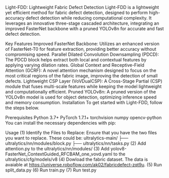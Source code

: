 Light-FDD: Lightweight Fabric Defect Detection
Light-FDD is a lightweight yet efficient method for fabric defect detection, designed to perform high-accuracy defect detection while reducing computational complexity. 
It leverages an innovative three-stage cascaded architecture, integrating an improved FasterNet backbone with a pruned YOLOv8n for accurate and fast defect detection.

Key Features
Improved FasterNet Backbone: Utilizes an enhanced version of FasterNet-T0 for feature extraction, providing better accuracy without compromising speed.
Parallel Dilated Convolution Downsampling (PDCD): The PDCD block helps extract both local and contextual features by applying varying dilation rates.
Global Context and Receptive-Field Attention (GCRF): A novel attention mechanism designed to focus on the most critical regions of the fabric image, improving the detection of small defects.
Lightweight CSP Layer (VoVDualCSP): A Cross-Stage Partial (CSP) module that fuses multi-scale features while keeping the model lightweight and computationally efficient.
Pruned YOLOv8n: A pruned version of the YOLOv8n model is used for object detection, optimizing inference speed and memory consumption.
Installation
To get started with Light-FDD, follow the steps below.

Prerequisites
Python 3.7+
PyTorch 1.7.1+
torchvision
numpy
opencv-python
You can install the necessary dependencies with pip:


Usage
(1) Identify the Files to Replace: Ensure that you have the two files you want to replace. These could be:
ultralytics-main/
├── ultralytics/nn/modules/block.py
├── ultralytics/nn/tasks.py
(2) Add attention.py to the ultralytics/nn/modules/
(3) Add yolov8-FasterNet_ContextGuided_RFCBAM_one_vovd.yaml to the ultralytics/cfg/models/v8
(4) Dowload the fabric dataset. The data is  avaiable at  https://universe.roboflow.com/ak02/fabricdefect-zqt9u. 
(5) Run split_data.py
(6) Run train.py
(7) Run test.py
